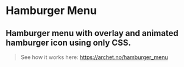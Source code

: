 # Hamburger Menu

## Hamburger menu with overlay and animated hamburger icon using only CSS.

> See how it works here: https://archet.no/hamburger_menu
